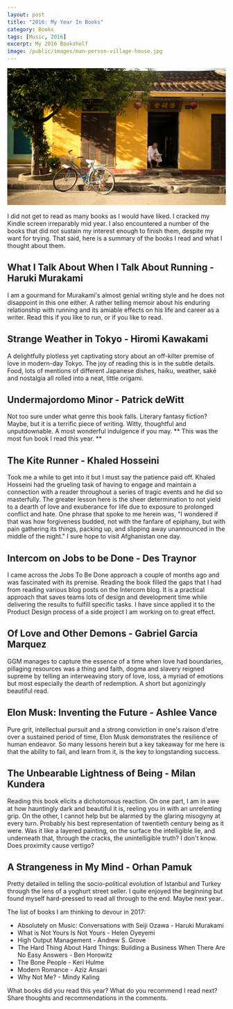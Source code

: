 ```yaml
---
layout: post
title: "2016: My Year In Books"
category: Books
tags: [Music, 2016]
excerpt: My 2016 Bookshelf
image: /public/images/man-person-village-house.jpg
---
```


![My 2016 Bookshelf](/public/images/man-person-village-house.jpg)

 I did not get to read as many books as I would have liked. I cracked my Kindle screen irreparably mid year. I also encountered a number of the books that did not sustain my interest enough to finish them, despite my want for trying. That said, here is a summary of the books I read and what I thought about them.

## What I Talk About When I Talk About Running - Haruki Murakami
I am a gourmand for Murakami's almost genial writing style and he does not disappoint in this one either. A rather telling memoir about his enduring relationship with running and its amiable effects on his life and career as a writer. Read this if you like to run, or if you like to read.

## Strange Weather in Tokyo - Hiromi Kawakami
A delightfully plotless yet captivating story about an off-kilter premise of love in modern-day Tokyo. The joy of reading this is in the subtle details. Food, lots of mentions of different Japanese dishes, haiku, weather, saké and nostalgia all rolled into a neat, little origami.

## Undermajordomo Minor - Patrick deWitt
Not too sure under what genre this book falls. Literary fantasy fiction? Maybe, but it is a terrific piece of writing. Witty, thoughtful and unputdownable. A most wonderful indulgence if you may. ** This was the most fun book I read this year. **

## The Kite Runner - Khaled Hosseini
Took me a while to get into it but I must say the patience paid off. Khaled Hosseini had the grueling task of having to engage and maintain a connection with a reader throughout a series of tragic events and he did so masterfully. The greater lesson here is the sheer determination to not yield to a dearth of love and exuberance for life due to exposure to prolonged conflict and hate. One phrase that spoke to me herein was, "I wondered if that was how forgiveness budded, not with the fanfare of epiphany, but with pain gathering its things, packing up, and slipping away unannounced in the middle of the night." I sure hope to visit Afghanistan one day.

## Intercom on Jobs to be Done - Des Traynor
I came across the Jobs To Be Done approach a couple of months ago and was fascinated with its premise. Reading the book filled the gaps that I had from reading various blog posts on the Intercom blog. It is a practical approach that saves teams lots of design and development time while delivering the results to fulfill specific tasks. I have since applied it to the Product Design process of a side project I am working on to great effect.

## Of Love and Other Demons - Gabriel Garcia Marquez
GGM manages to capture the essence of a time when love had boundaries, pillaging resources was a thing and faith, dogma and slavery reigned supreme by telling an interweaving story of love, loss, a myriad of emotions but most especially the dearth of redemption. A short but agonizingly beautiful read.

## Elon Musk: Inventing the Future - Ashlee Vance
Pure grit, intellectual pursuit and a strong conviction in one's raison d'etre over a sustained period of time, Elon Musk demonstrates the resilience of human endeavor. So many lessons herein but a key takeaway for me here is that the ability to fail, and learn from it, is the key to longstanding success.

## The Unbearable Lightness of Being - Milan Kundera
Reading this book elicits a dichotomous reaction. On one part, I am in awe at how hauntingly dark and beautiful it is, reeling you in with an unrelenting grip. On the other, I cannot help but be alarmed by the glaring misogyny at every turn. Probably his best representation of twentieth century being as it were. Was it like a layered painting, on the surface the intelligible lie, and underneath that, through the cracks, the unintelligible truth? I don't know. Does proximity cause vertigo?

## A Strangeness in My Mind - Orhan Pamuk
Pretty detailed in telling the socio-political evolution of Istanbul and Turkey through the lens of a yoghurt street seller. I quite enjoyed the beginning but found myself hard-pressed to read all through to the end. Maybe next year..

The list of books I am thinking to devour in 2017:

- Absolutely on Music: Conversations with Seiji Ozawa - Haruki Murakami
- What is Not Yours Is Not Yours - Helen Oyeyemi
- High Output Management - Andrew S. Grove
- The Hard Thing About Hard Things: Building a Business When There Are No Easy Answers - Ben Horowitz
- The Bone People - Keri Hulme
- Modern Romance - Aziz Ansari
- Why Not Me? - Mindy Kaling

What books did you read this year? What do you recommend I read next? Share thoughts and recommendations in the comments.


